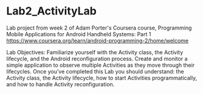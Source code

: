 # Lab2_ActivityLab
Lab project from week 2 of Adam Porter's Coursera course, Programming Mobile Applications for Android Handheld Systems: Part 1
https://www.coursera.org/learn/android-programming-2/home/welcome

Lab Objectives:
Familiarize yourself with the Activity class, the Activity lifecycle, and the Android reconfiguration
process. Create and monitor a simple application to observe multiple Activities as they move through
their lifecycles.
Once you’ve completed this Lab you should understand: the Activity class, the Activity lifecycle, how
to start Activities programmatically, and how to handle Activity reconfiguration.
